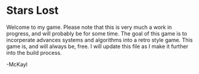 # Stars Lost
Welcome to my game. Please note that this is very much a work in progress, and will probably be for some time.
The goal of this game is to incorperate advances systems and algorithms into a retro style game. This game is, 
and will always be, free. I will update this file as I make it further into the build process.

-McKayl